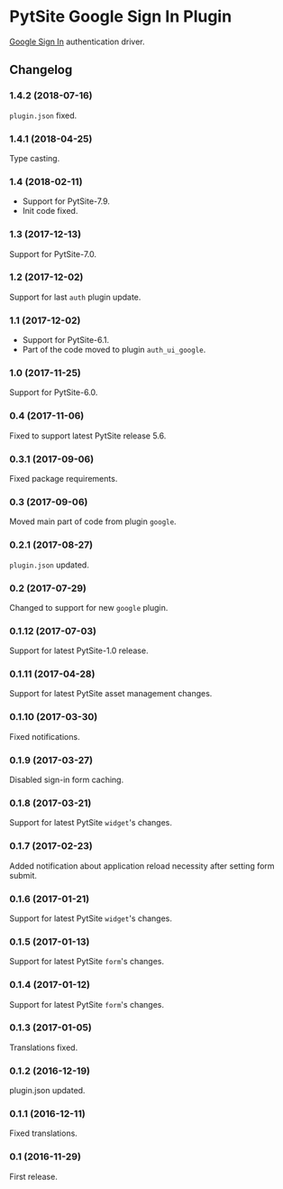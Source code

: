 # PytSite Google Sign In Plugin

[Google Sign In](https://developers.google.com/identity/sign-in/web/)
authentication driver.


## Changelog


### 1.4.2 (2018-07-16)

`plugin.json` fixed.


### 1.4.1 (2018-04-25)

Type casting.


### 1.4 (2018-02-11)

- Support for PytSite-7.9.
- Init code fixed.


### 1.3 (2017-12-13)

Support for PytSite-7.0.


### 1.2 (2017-12-02)

Support for last `auth` plugin update.


### 1.1 (2017-12-02)

- Support for PytSite-6.1.
- Part of the code moved to plugin `auth_ui_google`.


### 1.0 (2017-11-25)

Support for PytSite-6.0.


### 0.4 (2017-11-06)

Fixed to support latest PytSite release 5.6.


### 0.3.1 (2017-09-06)

Fixed package requirements.


### 0.3 (2017-09-06)

Moved main part of code from plugin `google`.


### 0.2.1 (2017-08-27)

`plugin.json` updated.


### 0.2 (2017-07-29)

Changed to support for new `google` plugin.


### 0.1.12 (2017-07-03)

Support for latest PytSite-1.0 release.


### 0.1.11 (2017-04-28)

Support for latest PytSite asset management changes.


### 0.1.10 (2017-03-30)

Fixed notifications.


### 0.1.9 (2017-03-27)

Disabled sign-in form caching.


### 0.1.8 (2017-03-21)

Support for latest PytSite `widget`'s changes.


### 0.1.7 (2017-02-23)

Added notification about application reload necessity after setting
form submit.


### 0.1.6 (2017-01-21)

Support for latest PytSite `widget`'s changes.


### 0.1.5 (2017-01-13)

Support for latest PytSite `form`'s changes.


### 0.1.4 (2017-01-12)

Support for latest PytSite `form`'s changes.


### 0.1.3 (2017-01-05)

Translations fixed.


### 0.1.2 (2016-12-19)

plugin.json updated.


### 0.1.1 (2016-12-11)

Fixed translations.


### 0.1 (2016-11-29)

First release.
